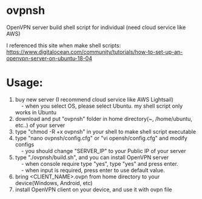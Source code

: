 # ovpnsh
OpenVPN server build shell script for individual (need cloud service like AWS)

I referenced this site when make shell scripts:
https://www.digitalocean.com/community/tutorials/how-to-set-up-an-openvpn-server-on-ubuntu-18-04

# Usage:
1. buy new server (I recommend cloud service like AWS Lightsail)  
&nbsp;&nbsp;&nbsp;&nbsp;- when you select OS, please select Ubuntu. my shell script only works in Ubuntu  
2. download and put "ovpnsh" folder in home directory(~, /home/ubuntu, etc..) of your server  
3. type "chmod -R +x ovpnsh" in your shell to make shell script executable  
4. type "nano ovpnsh/config.cfg" or "vi opensh/config.cfg" and modify configs  
&nbsp;&nbsp;&nbsp;&nbsp;- you should change "SERVER_IP" to your Public IP of your server  
5. type "./ovpnsh/build.sh", and you can install OpenVPN server  
&nbsp;&nbsp;&nbsp;&nbsp;- when console require type "yes", type "yes" and press enter.  
&nbsp;&nbsp;&nbsp;&nbsp;- when input is required, press enter to use default value.  
6. bring <CLIENT_NAME>.ovpn from home directory to your device(Windows, Android, etc)  
7. install OpenVPN client on your device, and use it with ovpn file  
